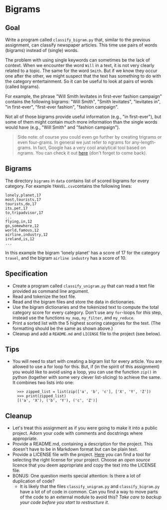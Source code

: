 # Bigrams

## Goal

Write a program called `classify_bigram.py` that, similar to the previous assignment, can classify newspaper articles. This time use pairs of words (bigrams) instead of (single) words.

The problem with using single keywords can sometimes be the lack of context. When we encounter the word `Will` in a text, it is not very clearly related to a topic. The same for the word `Smith`. But if we know they occur one after the other, we might suspect that the text has something to do with the category entertainment. So it can be useful to look at pairs of words (called bigrams).

For example, the phrase "Will Smith levitates in first-ever fashion campaign" contains the following bigrams: "Will Smith", "Smith levitates", "levitates in", "in first-ever", "first-ever fashion", "fashion campaign".

Not all of those bigrams provide useful information (e.g., "in first-ever"), but some of them might contain much more information than the single words would have (e.g., "Will Smith" and "fashion campaign").

> Side note: of course you could even go further by creating trigrams or even four-grams. In general we just refer to ngrams for any-length-grams. In fact, Google has a very cool analytical tool based on ngrams. You can check it out [here](https://books.google.com/ngrams/graph?content=natural+language+processing%2Cfunctional+programming&year_start=1960&year_end=2008&corpus=15&smoothing=3&share=&direct_url=t1%3B%2Cnatural%20language%20processing%3B%2Cc0%3B.t1%3B%2Cfunctional%20programming%3B%2Cc0) (don't forget to come back).

## Bigrams

The directory `bigrams` in `data` contains list of scored bigrams for every category. For example `TRAVEL.csv`contains the following lines:

    lonely,planet,17
    most,tourists,17
    tourists,do,17
    its,pet,17
    to,tripadvisor,17
    ...
    flying,in,12
    go,somewhere,12
    world,famous,12
    airline,industry,12
    ireland,is,12
    ...

In this example the bigram 'lonely planet' has a score of 17 for the category `travel`, and the bigram `airline industry` has a score of 10.

## Specification

* Create a program called `classify_unigram.py` that can read a text file provided as command line argument.
* Read and tokenize the text file.
* Read and the bigram files and store the data in dictionaries.
* Use the bigram dictionaries and the tokenized text to compute the total category score for every category. Don't use any `for`-loops for *this* step, instead use the functions `my_map`, `my_filter`, and `my_reduce`.
* Print a sorted list with the 5 highest scoring categories for the text. (The formatting should be the same as shown above.)
* Cleanup and add a `README.md` and `LICENSE` file to the project (see below).

## Tips

* You will need to start with creating a bigram list for every article. You are allowed to use a for loop for this. But, if (in the spirit of this assignment) you would like to avoid using a loop, you can use the function `zip()` in python (together with some very clever list-slicing) to achieve the same. It combines two lists into one:

        >>> zipped_list = list(zip(['a', 'b', 'c'], ['X', 'Y', 'Z'])
        >>> print(zipped_list)
        [('a', 'X'), ('b', 'Y'), ('c', 'Z')]

## Cleanup

* Let's treat this assignment as if you were going to make it into a public project. Adorn your code with comments and docstrings where appropriate.
* Provide a README.md, containing a description for the project. This doesn't have to be in Markdown format but can be plain text.
* Provide a LICENSE file with the project. [Here](https://choosealicense.com/) you can find a tool for selecting the right license for your project. Choose an *open source* licence that you deem appropriate and copy the text into the LICENSE file.
* BONUS: One question merits special attention: Is there a lot of duplication of code?
    * It is likely that the files `classify_unigram.py` and `classify_bigram.py` have a lot of of code in common. Can you find a way to move parts of the code to an external module to avoid this? *Take care to backup your code before you start to restructure it*.
